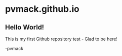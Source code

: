 # pvmack.github.io
<h2>Hello World!</h2>
<p>This is my first Github repository test - Glad to be here!</p>
-pvmack
